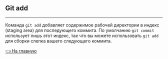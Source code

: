 ## Git add

 <hr>

Команда `git add` добавляет содержимое рабочей директории в индекс (staging area) для последующего коммита. По умолчанию `git commit` использует лишь этот индекс, так что вы можете использовать `git add` для сборки слепка вашего следующего коммита.


[&#128072; На главную](../readme.md)